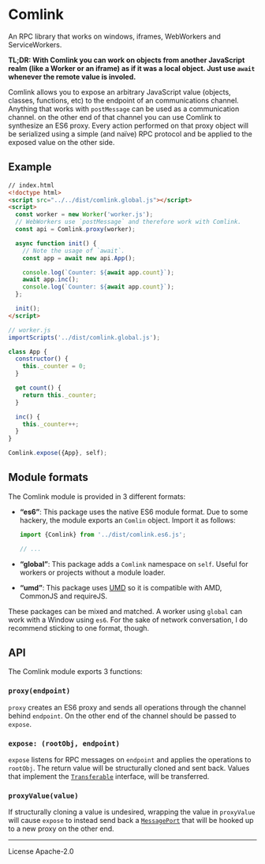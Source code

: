 # Comlink
An RPC library that works on windows, iframes, WebWorkers and ServiceWorkers.

**TL;DR: With Comlink you can work on objects from another JavaScript realm
(like a Worker or an iframe) as if it was a local object. Just use `await`
whenever the remote value is involed.**

Comlink allows you to expose an arbitrary JavaScript value (objects, classes,
functions, etc) to the endpoint of an communications channel. Anything that
works with `postMessage` can be used as a communication channel. on the other
end of that channel you can use Comlink to synthesize an ES6 proxy. Every action
performed on that proxy object will be serialized using a simple (and naïve) RPC
protocol and be applied to the exposed value on the other side.

## Example

```html
// index.html
<!doctype html>
<script src="../../dist/comlink.global.js"></script>
<script>
  const worker = new Worker('worker.js');
  // WebWorkers use `postMessage` and therefore work with Comlink.
  const api = Comlink.proxy(worker);

  async function init() {
    // Note the usage of `await`.
    const app = await new api.App();

    console.log(`Counter: ${await app.count}`);
    await app.inc();
    console.log(`Counter: ${await app.count}`);
  };

  init();
</script>
```

```js
// worker.js
importScripts('../dist/comlink.global.js');

class App {
  constructor() {
    this._counter = 0;
  }

  get count() {
    return this._counter;
  }

  inc() {
    this._counter++;
  }
}

Comlink.expose({App}, self);
```

## Module formats

The Comlink module is provided in 3 different formats:

* **“es6”**: This package uses the native ES6 module format. Due to some
  hackery, the module exports an `Comlin` object. Import it as follows:

  ```js
  import {Comlink} from '../dist/comlink.es6.js';

  // ...
  ```

* **“global”**: This package adds a `Comlink` namespace on `self`. Useful
  for workers or projects without a module loader.
* **“umd”**: This package uses [UMD] so it is compatible with AMD, CommonJS and
  requireJS.

These packages can be mixed and matched. A worker using `global` can work
with a Window using `es6`. For the sake of network conversation, I do recommend
sticking to one format, though.

## API

The Comlink module exports 3 functions:

### `proxy(endpoint)`

`proxy` creates an ES6 proxy and sends all operations through the channel behind
`endpoint`. On the other end of the channel should be passed to `expose`.

### `expose: (rootObj, endpoint)`

`expose` listens for RPC messages on `endpoint` and applies the operations to
`rootObj`. The return value will be structurally cloned and sent back. Values
that implement the [`Transferable`][transferable] interface, will be transferred.

### `proxyValue(value)`

If structurally cloning a value is undesired, wrapping the value in `proxyValue`
will cause `expose` to instead send back a [`MessagePort`][MessagePort] that
will be hooked up to a new proxy on the other end.


[UMD]: https://github.com/umdjs/umd
[transferable]: https://developer.mozilla.org/en-US/docs/Web/API/Transferable
[MessagePort]: https://developer.mozilla.org/en-US/docs/Web/API/MessagePort

---
License Apache-2.0
